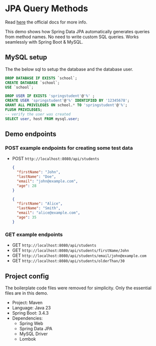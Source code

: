 # JPA Query Methods

Read [here](https://docs.spring.io/spring-data/jpa/reference/jpa/query-methods.html) the official docs for more info.

This demo shows how Spring Data JPA automatically generates queries from method names. No need to write custom SQL queries. Works seamlessly with Spring Boot & MySQL.

## MySQL setup

The the below sql to setup the database and the database user.

```sql
DROP DATABASE IF EXISTS `school`;
CREATE DATABASE `school`;
USE `school`;

DROP USER IF EXISTS 'springstudent'@'%' ;
CREATE USER 'springstudent'@'%' IDENTIFIED BY '12345678';
GRANT ALL PRIVILEGES ON school.* TO 'springstudent'@'%';
FLUSH PRIVILEGES;
-- verify the user was created
SELECT user, host FROM mysql.user;
```

## Demo endpoints

### POST example endpoints for creating some test data

- POST `http://localhost:8080/api/students`
  ```json
  {
    "firstName": "John",
    "lastName": "Doe",
    "email": "john@example.com",
    "age": 28
  }
  ```
  ```json
  {
    "firstName": "Alice",
    "lastName": "Smith",
    "email": "alice@example.com",
    "age": 35
  }
  ```

### GET example endpoints

- GET `http://localhost:8080/api/students`
- GET `http://localhost:8080/api/students/firstName/John`
- GET `http://localhost:8080/api/students/email/john@example.com`
- GET `http://localhost:8080/api/students/olderThan/30`

## Project config

The boilerplate code files were removed for simplicity. Only the essential files are in this demo.

- Project: Maven
- Language: Java 23
- Spring Boot: 3.4.3
- Dependencies:
  - Spring Web
  - Spring Data JPA
  - MySQL Driver
  - Lombok
